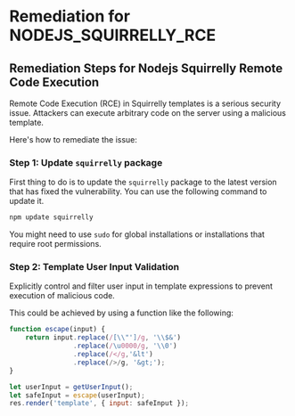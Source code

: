 # Remediation for NODEJS_SQUIRRELLY_RCE

## Remediation Steps for Nodejs Squirrelly Remote Code Execution

Remote Code Execution (RCE) in Squirrelly templates is a serious security issue. Attackers can execute arbitrary code on the server using a malicious template.

Here's how to remediate the issue:

### Step 1: Update `squirrelly` package

First thing to do is to update the `squirrelly` package to the latest version that has fixed the vulnerability.
You can use the following command to update it.

```bash
npm update squirrelly
```
You might need to use `sudo` for global installations or installations that require root permissions.

### Step 2: Template User Input Validation

Explicitly control and filter user input in template expressions to prevent execution of malicious code. 

This could be achieved by using a function like the following:

```javascript
function escape(input) {
    return input.replace(/[\\"']/g, '\\$&')
                .replace(/\u0000/g, '\\0')
                .replace(/</g,'&lt')
                .replace(/>/g, '&gt;');
}

let userInput = getUserInput();
let safeInput = escape(userInput);
res.render('template', { input: safeInput });
```